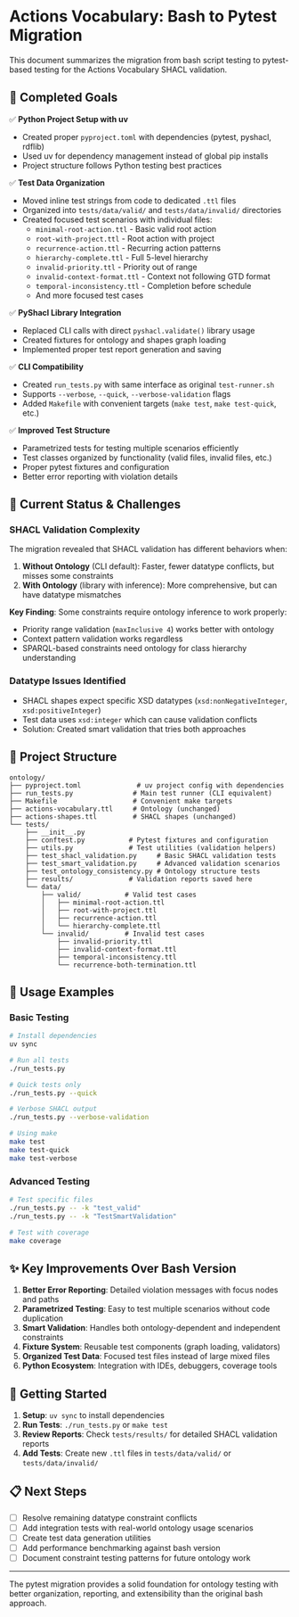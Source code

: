 # Actions Vocabulary: Bash to Pytest Migration

This document summarizes the migration from bash script testing to pytest-based testing for the Actions Vocabulary SHACL validation.

## 🎯 **Completed Goals**

✅ **Python Project Setup with uv**
- Created proper `pyproject.toml` with dependencies (pytest, pyshacl, rdflib) 
- Used uv for dependency management instead of global pip installs
- Project structure follows Python testing best practices

✅ **Test Data Organization** 
- Moved inline test strings from code to dedicated `.ttl` files
- Organized into `tests/data/valid/` and `tests/data/invalid/` directories
- Created focused test scenarios with individual files:
  - `minimal-root-action.ttl` - Basic valid root action
  - `root-with-project.ttl` - Root action with project
  - `recurrence-action.ttl` - Recurring action patterns
  - `hierarchy-complete.ttl` - Full 5-level hierarchy
  - `invalid-priority.ttl` - Priority out of range
  - `invalid-context-format.ttl` - Context not following GTD format
  - `temporal-inconsistency.ttl` - Completion before schedule
  - And more focused test cases

✅ **PyShacl Library Integration**
- Replaced CLI calls with direct `pyshacl.validate()` library usage
- Created fixtures for ontology and shapes graph loading
- Implemented proper test report generation and saving

✅ **CLI Compatibility**
- Created `run_tests.py` with same interface as original `test-runner.sh`
- Supports `--verbose`, `--quick`, `--verbose-validation` flags
- Added `Makefile` with convenient targets (`make test`, `make test-quick`, etc.)

✅ **Improved Test Structure**
- Parametrized tests for testing multiple scenarios efficiently
- Test classes organized by functionality (valid files, invalid files, etc.)
- Proper pytest fixtures and configuration
- Better error reporting with violation details

## 🚧 **Current Status & Challenges**

### **SHACL Validation Complexity**
The migration revealed that SHACL validation has different behaviors when:

1. **Without Ontology** (CLI default): Faster, fewer datatype conflicts, but misses some constraints
2. **With Ontology** (library with inference): More comprehensive, but can have datatype mismatches

**Key Finding**: Some constraints require ontology inference to work properly:
- Priority range validation (`maxInclusive 4`) works better with ontology
- Context pattern validation works regardless 
- SPARQL-based constraints need ontology for class hierarchy understanding

### **Datatype Issues Identified**
- SHACL shapes expect specific XSD datatypes (`xsd:nonNegativeInteger`, `xsd:positiveInteger`)
- Test data uses `xsd:integer` which can cause validation conflicts
- Solution: Created smart validation that tries both approaches

## 🔧 **Project Structure**

```
ontology/
├── pyproject.toml              # uv project config with dependencies
├── run_tests.py               # Main test runner (CLI equivalent)  
├── Makefile                   # Convenient make targets
├── actions-vocabulary.ttl     # Ontology (unchanged)
├── actions-shapes.ttl         # SHACL shapes (unchanged)
└── tests/
    ├── __init__.py
    ├── conftest.py           # Pytest fixtures and configuration
    ├── utils.py              # Test utilities (validation helpers)
    ├── test_shacl_validation.py     # Basic SHACL validation tests
    ├── test_smart_validation.py     # Advanced validation scenarios
    ├── test_ontology_consistency.py # Ontology structure tests
    ├── results/              # Validation reports saved here
    └── data/
        ├── valid/           # Valid test cases
        │   ├── minimal-root-action.ttl
        │   ├── root-with-project.ttl
        │   ├── recurrence-action.ttl
        │   └── hierarchy-complete.ttl
        └── invalid/         # Invalid test cases
            ├── invalid-priority.ttl
            ├── invalid-context-format.ttl
            ├── temporal-inconsistency.ttl
            └── recurrence-both-termination.ttl
```

## 🚀 **Usage Examples**

### **Basic Testing**
```bash
# Install dependencies
uv sync

# Run all tests
./run_tests.py

# Quick tests only 
./run_tests.py --quick

# Verbose SHACL output
./run_tests.py --verbose-validation

# Using make
make test
make test-quick  
make test-verbose
```

### **Advanced Testing**
```bash
# Test specific files
./run_tests.py -- -k "test_valid"
./run_tests.py -- -k "TestSmartValidation"

# Test with coverage
make coverage
```

## ✨ **Key Improvements Over Bash Version**

1. **Better Error Reporting**: Detailed violation messages with focus nodes and paths
2. **Parametrized Testing**: Easy to test multiple scenarios without code duplication
3. **Smart Validation**: Handles both ontology-dependent and independent constraints
4. **Fixture System**: Reusable test components (graph loading, validators)
5. **Organized Test Data**: Focused test files instead of large mixed files
6. **Python Ecosystem**: Integration with IDEs, debuggers, coverage tools

## 🏁 **Getting Started**

1. **Setup**: `uv sync` to install dependencies
2. **Run Tests**: `./run_tests.py` or `make test`
3. **Review Reports**: Check `tests/results/` for detailed SHACL validation reports
4. **Add Tests**: Create new `.ttl` files in `tests/data/valid/` or `tests/data/invalid/`

## 📋 **Next Steps** 

- [ ] Resolve remaining datatype constraint conflicts
- [ ] Add integration tests with real-world ontology usage scenarios  
- [ ] Create test data generation utilities
- [ ] Add performance benchmarking against bash version
- [ ] Document constraint testing patterns for future ontology work

---

The pytest migration provides a solid foundation for ontology testing with better organization, reporting, and extensibility than the original bash approach.